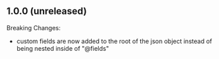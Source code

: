 ## 1.0.0 (unreleased)

Breaking Changes:

  - custom fields are now added to the root of the json object instead of being nested inside of "@fields"

